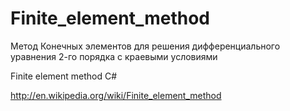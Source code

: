 Finite_element_method
=====================

Метод Конечных элементов для решения дифференциального уравнения 2-го порядка с краевыми условиями

Finite element method C#

http://en.wikipedia.org/wiki/Finite_element_method
